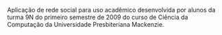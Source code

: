 Aplicação de rede social para uso acadêmico desenvolvida por alunos da turma 9N do primeiro semestre de 2009 do curso de Ciência da Computação da Universidade Presbiteriana Mackenzie.